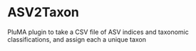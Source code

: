 # ASV2Taxon
PluMA plugin to take a CSV file of ASV indices and taxonomic classifications, and assign each a unique taxon
